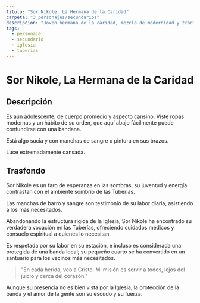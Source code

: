 ```yaml
---
titulo: "Sor Nikole, La Hermana de la Caridad"
carpeta: "3_personajes/secundarios"
descripcion: "Joven hermana de la caridad, mezcla de modernidad y tradición, siempre cansada y marcada por la vida en las Tuberías."
tags:
  - personaje
  - secundario
  - iglesia
  - tuberias
---
```


# Sor Nikole, La Hermana de la Caridad

## Descripción

Es aún adolescente, de cuerpo promedio y aspecto cansino. Viste ropas modernas y un hábito de su orden, que aquí abajo fácilmente puede confundirse con una bandana.

Está algo sucia y con manchas de sangre o pintura en sus brazos.

Luce extremadamente cansada.

## Trasfondo

Sor Nikole es un faro de esperanza en las sombras, su juventud y energía contrastan con el ambiente sombrío de las Tuberías.

Las manchas de barro y sangre son testimonio de su labor diaria, asistiendo a los más necesitados.

Abandonando la estructura rígida de la Iglesia, Sor Nikole ha encontrado su verdadera vocación en las Tuberías, ofreciendo cuidados médicos y consuelo espiritual a quienes lo necesitan.

Es respetada por su labor en su estación, e incluso es considerada una protegida de una banda local; su pequeño cuarto se ha convertido en un santuario para los vecinos más necesitados.

> "En cada herida, veo a Cristo. Mi misión es servir a todos, lejos del juicio y cerca del corazón."

Aunque su presencia no es bien vista por la Iglesia, la protección de la banda y el amor de la gente son su escudo y su fuerza. 